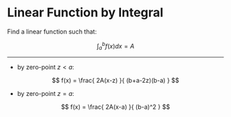 # Linear Function by Integral

Find a linear function such that:

$$
\int_a^b f(x) dx = A
$$

----

- by zero-point $z \lt a$:

$$
f(x) = \frac{
 2A(x-z)
}{
 (b+a-2z)(b-a)
}
$$

- by zero-point $z = a$:

$$
f(x) = \frac{
 2A(x-a)
}{
 (b-a)^2
}
$$
